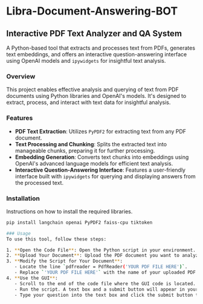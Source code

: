 # Libra-Document-Answering-BOT

## Interactive PDF Text Analyzer and QA System
A Python-based tool that extracts and processes text from PDFs, generates text embeddings, and offers an interactive question-answering interface using OpenAI models and `ipywidgets` for insightful text analysis.

### Overview
This project enables effective analysis and querying of text from PDF documents using Python libraries and OpenAI's models. It's designed to extract, process, and interact with text data for insightful analysis.

### Features
- **PDF Text Extraction**: Utilizes `PyPDF2` for extracting text from any PDF document.
- **Text Processing and Chunking**: Splits the extracted text into manageable chunks, preparing it for further processing.
- **Embedding Generation**: Converts text chunks into embeddings using OpenAI's advanced language models for efficient text analysis.
- **Interactive Question-Answering Interface**: Features a user-friendly interface built with `ipywidgets` for querying and displaying answers from the processed text.

### Installation
Instructions on how to install the required libraries.

```bash
pip install langchain openai PyPDF2 faiss-cpu tiktoken

### Usage
To use this tool, follow these steps:

1. **Open the Code File**: Open the Python script in your environment.
2. **Upload Your Document**: Upload the PDF document you want to analyze.
3. **Modify the Script for Your Document**:
   - Locate the line `pdfreader = PdfReader('YOUR PDF FILE HERE')`.
   - Replace `'YOUR PDF FILE HERE'` with the name of your uploaded PDF file. Ensure the file name is enclosed in quotes.
4. **Use the GUI**:
   - Scroll to the end of the code file where the GUI code is located.
   - Run the script. A text box and a submit button will appear in your Jupyter notebook interface.
   - Type your question into the text box and click the submit button to get an answer based on the content of your PDF.
